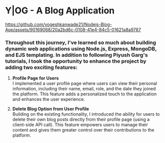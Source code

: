 # Y|OG - A Blog Application

https://github.com/yogeshkanwade21/Nodejs-Blog-App/assets/90169068/20a2bd6c-0108-41e4-84c5-01621a8a9787

### Throughout this journey, I've learned so much about building dynamic web applications using Node.js, Express, MongoDB, and EJS templating. In addition to following Piyush Garg's tutorials, I took the opportunity to enhance the project by adding two exciting features:

1. <b> Profile Page for Users </b> <br> I implemented a user profile page where users can view their personal information, including their name, email, role, and the date they joined the platform. This feature adds a personalized touch to the application and enhances the user experience.

2. <b> Delete Blog Option from User Profile </b> <br> Building on the existing functionality, I introduced the ability for users to delete their own blog posts directly from their profile page (using a client-side API call). This feature empowers users to manage their content and gives them greater control over their contributions to the platform.
